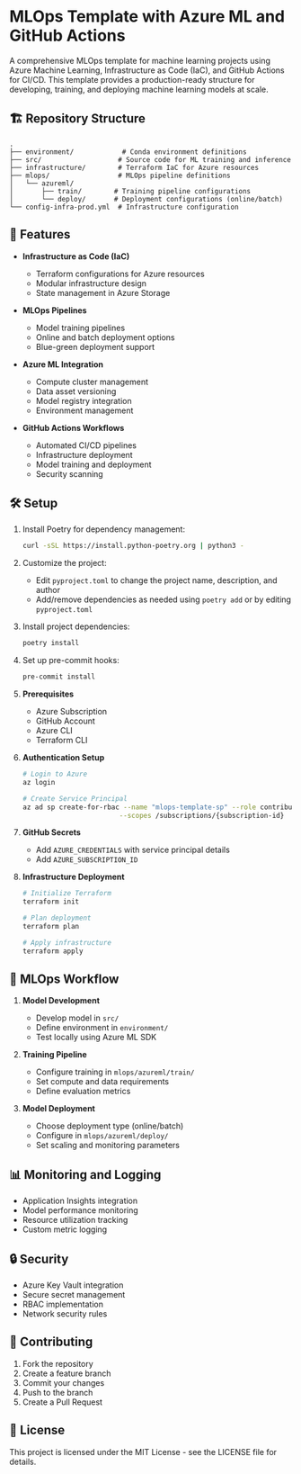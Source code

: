 # MLOps Template with Azure ML and GitHub Actions

A comprehensive MLOps template for machine learning projects using Azure Machine Learning, Infrastructure as Code (IaC), and GitHub Actions for CI/CD. This template provides a production-ready structure for developing, training, and deploying machine learning models at scale.

## 🏗️ Repository Structure

```
.
├── environment/            # Conda environment definitions
├── src/                   # Source code for ML training and inference
├── infrastructure/        # Terraform IaC for Azure resources
├── mlops/                 # MLOps pipeline definitions
│   └── azureml/
│       ├── train/        # Training pipeline configurations
│       └── deploy/       # Deployment configurations (online/batch)
└── config-infra-prod.yml  # Infrastructure configuration
```

## 🚀 Features

- **Infrastructure as Code (IaC)**
  - Terraform configurations for Azure resources
  - Modular infrastructure design
  - State management in Azure Storage

- **MLOps Pipelines**
  - Model training pipelines
  - Online and batch deployment options
  - Blue-green deployment support

- **Azure ML Integration**
  - Compute cluster management
  - Data asset versioning
  - Model registry integration
  - Environment management

- **GitHub Actions Workflows**
  - Automated CI/CD pipelines
  - Infrastructure deployment
  - Model training and deployment
  - Security scanning

## 🛠️ Setup

1. Install Poetry for dependency management:
   ```bash
   curl -sSL https://install.python-poetry.org | python3 -
   ```

2. Customize the project:
   - Edit `pyproject.toml` to change the project name, description, and author
   - Add/remove dependencies as needed using `poetry add` or by editing `pyproject.toml`

3. Install project dependencies:
   ```bash
   poetry install
   ```

4. Set up pre-commit hooks:
   ```bash
   pre-commit install
   ```

1. **Prerequisites**
   - Azure Subscription
   - GitHub Account
   - Azure CLI
   - Terraform CLI

2. **Authentication Setup**
   ```bash
   # Login to Azure
   az login

   # Create Service Principal
   az ad sp create-for-rbac --name "mlops-template-sp" --role contributor \
                           --scopes /subscriptions/{subscription-id}
   ```

3. **GitHub Secrets**
   - Add `AZURE_CREDENTIALS` with service principal details
   - Add `AZURE_SUBSCRIPTION_ID`

4. **Infrastructure Deployment**
   ```bash
   # Initialize Terraform
   terraform init

   # Plan deployment
   terraform plan

   # Apply infrastructure
   terraform apply
   ```

## 🔄 MLOps Workflow

1. **Model Development**
   - Develop model in `src/`
   - Define environment in `environment/`
   - Test locally using Azure ML SDK

2. **Training Pipeline**
   - Configure training in `mlops/azureml/train/`
   - Set compute and data requirements
   - Define evaluation metrics

3. **Model Deployment**
   - Choose deployment type (online/batch)
   - Configure in `mlops/azureml/deploy/`
   - Set scaling and monitoring parameters

## 📊 Monitoring and Logging

- Application Insights integration
- Model performance monitoring
- Resource utilization tracking
- Custom metric logging

## 🔒 Security

- Azure Key Vault integration
- Secure secret management
- RBAC implementation
- Network security rules

## 🤝 Contributing

1. Fork the repository
2. Create a feature branch
3. Commit your changes
4. Push to the branch
5. Create a Pull Request

## 📝 License

This project is licensed under the MIT License - see the LICENSE file for details.
